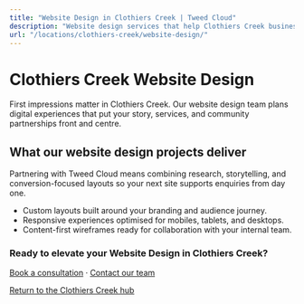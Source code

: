```yaml
---
title: "Website Design in Clothiers Creek | Tweed Cloud"
description: "Website design services that help Clothiers Creek businesses stand out online."
url: "/locations/clothiers-creek/website-design/"
---
```


# Clothiers Creek Website Design

First impressions matter in Clothiers Creek. Our website design team plans digital experiences that put your story, services, and community partnerships front and centre.

## What our website design projects deliver

Partnering with Tweed Cloud means combining research, storytelling, and conversion-focused layouts so your next site supports enquiries from day one.

- Custom layouts built around your branding and audience journey.
- Responsive experiences optimised for mobiles, tablets, and desktops.
- Content-first wireframes ready for collaboration with your internal team.

### Ready to elevate your Website Design in Clothiers Creek?

[Book a consultation](/consultation/) · [Contact our team](/contact/)

[Return to the Clothiers Creek hub](/locations/clothiers-creek/)
